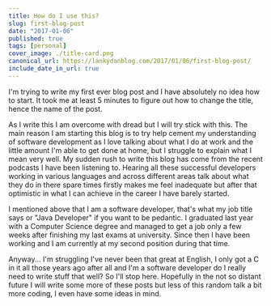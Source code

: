 ```yaml
---
title: How do I use this?
slug: first-blog-post
date: "2017-01-06"
published: true
tags: [personal]
cover_image: ./title-card.png
canonical_url: https://lankydanblog.com/2017/01/06/first-blog-post/
include_date_in_url: true
---
```


I'm trying to write my first ever blog post and I have absolutely no idea how to start. It took me at least 5 minutes to figure out how to change the title, hence the name of the post.

As I write this I am overcome with dread but I will try stick with this. The main reason I am starting this blog is to try help cement my understanding of software development as I love talking about what I do at work and the little amount I'm able to get done at home, but I struggle to explain what I mean very well. My sudden rush to write this blog has come from the recent podcasts I have been listening to. Hearing all these successful developers working in various languages and across different areas talk about what they do in there spare times firstly makes me feel inadequate but after that optimistic in what I can achieve in the career I have barely started.

I mentioned above that I am a software developer, that's what my job title says or "Java Developer" if you want to be pedantic. I graduated last year with a Computer Science degree and managed to get a job only a few weeks after finishing my last exams at university. Since then I have been working and I am currently at my second position during that time.

Anyway... I'm struggling I've never been that great at English, I only got a C in it all those years ago after all and I'm a software developer do I really need to write stuff that well? So I'll stop here. Hopefully in the not so distant future I will write some more of these posts but less of this random talk a bit more coding, I even have some ideas in mind.
